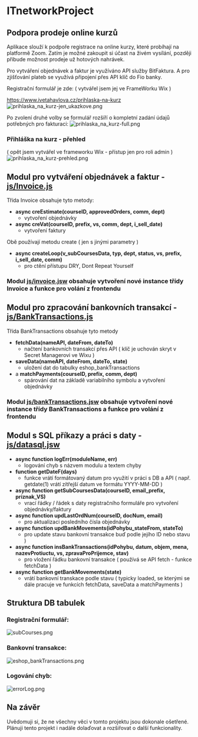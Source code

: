 # ITnetworkProject
## Podpora prodeje online kurzů

Aplikace slouží k podpoře registrace na online kurzy, které probíhají na platformě Zoom.
Zatím je možné zakoupit si účast na živém vysílání, později přibude možnost prodeje už hotových nahrávek.

Pro vytváření objednávek a faktur je využíváno API služby BitFaktura.
A pro zjišťování plateb se využívá připojení přes API klíč do Fio banky.

Registrační formulář je zde:
( vytvářel jsem jej ve FrameWorku Wix )

https://www.ivetahavlova.cz/prihlaska-na-kurz
![prihlaska_na_kurz-jen_ukazkove.png](img/prihlaska_na_kurz-jen_ukazkove.png)

Po zvolení druhé volby se formulář rozšíří o kompletní zadání údajů potřebných pro fakturaci:
![prihlaska_na_kurz-full.png](img/prihlaska_na_kurz-full.png)

### Přihláška na kurz - přehled
( opět jsem vytvářel ve frameworku Wix - přístup jen pro roli admin )
![prihlaska_na_kurz-prehled.png](img/prihlaska_na_kurz-prehled.png)

## Modul pro vytváření objednávek a faktur - [js/Invoice.js](js/Invoice.js)

Třída Invoice obsahuje tyto metody:
- **async creEstimate(courseID, approvedOrders, comm, dept)**
  - vytvoření objednávky 
- **async creVat(courseID, prefix, vs, comm, dept, i_sell_date)**
  - vytvoření faktury

Obě používají metodu create ( jen s jinými parametry )
- **async createLoop(v_subCoursesData, typ, dept, status, vs, prefix, i_sell_date, comm)**
  - pro ctění přístupu DRY, Dont Repeat Yourself

### Modul [js/invoice.jsw](js/invoice.jsw) obsahuje vytvoření nové instance třídy Invoice a funkce pro volání z frontendu

## Modul pro zpracování bankovních transakcí - [js/BankTransactions.js](js/BankTransactions.js)

Třída BankTransactions obsahuje tyto metody
- **fetchData(nameAPI, dateFrom, dateTo)**
  - načtení bankovních transakcí přes API ( klíč je uchován skryt v Secret Managerovi ve Wixu )
- **saveData(nameAPI, dateFrom, dateTo, state)**
  - uložení dat do tabulky eshop_bankTransactions
- a **matchPayments(courseID, prefix, comm, dept)**
  - spárování dat na základě variabilního symbolu a vytvoření objednávky

### Modul [js/bankTransactions.jsw](js/bankTransactions.jsw) obsahuje vytvoření nové instance třídy BankTransactions a funkce pro volání z frontendu

## Modul s SQL příkazy a práci s daty - [js/datasql.jsw](js/datasql.jsw)
- **async function logErr(moduleName, err)**
  - logování chyb s názvem modulu a textem chyby
- **function getDateF(days)**
  - funkce vrátí formátovaný datum pro využití v práci s DB a API ( např. getdate(1) vrátí zítřejší datum ve formátu YYYY-MM-DD )
- **async function getSubCoursesData(courseID, email_prefix, priznak_VS)**
  - vrací řádky / řádek s daty registračního formuláře pro vytvoření objednávky/faktury
- **async function updLastOrdNum(courseID, docNum, email)**
  - pro aktualizaci posledního čísla objednávky
- **async function updBankMovements(idPohybu_stateFrom, stateTo)**
  - pro update stavu bankovní transakce buď podle jejího ID nebo stavu )
- **async function insBankTransactions(idPohybu, datum, objem, mena, nazevProtiuctu, vs, zpravaProPrijemce, stav)**
  - pro vložení řádku bankovní transakce ( používá se API fetch - funkce fetchData )
- **async function getBankMovements(state)**
  - vrátí bankovní transkace podle stavu ( typicky loaded, se kterými se dále pracuje ve funkcích fetchData, saveData a matchPayments )

## Struktura DB tabulek

### Registrační formulář:
![subCourses.png](img/subCourses.png)

### Bankovní transakce:
![eshop_bankTransactions.png](img/eshop_bankTransactions.png)

### Logování chyb:
![errorLog.png](img/errorLog.png)

## Na závěr
Uvědomuji si, že ne všechny věci v tomto projektu jsou dokonale ošetřené.
Plánuji tento projekt i nadále dolaďovat a rozšiřovat o další funkcionality.
